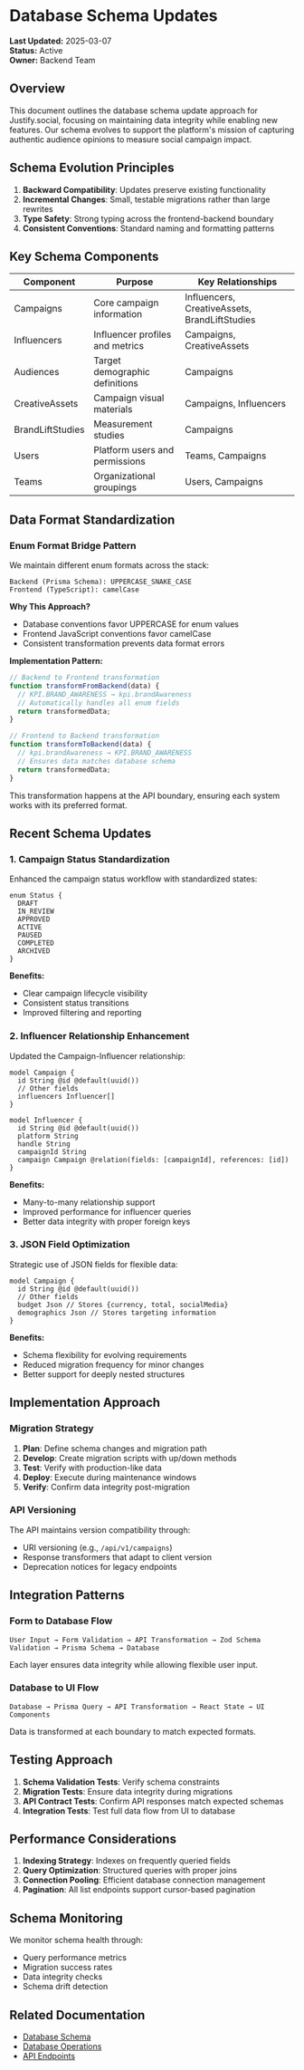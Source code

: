 # Database Schema Updates

**Last Updated:** 2025-03-07  
**Status:** Active  
**Owner:** Backend Team

## Overview

This document outlines the database schema update approach for Justify.social, focusing on maintaining data integrity while enabling new features. Our schema evolves to support the platform's mission of capturing authentic audience opinions to measure social campaign impact.

## Schema Evolution Principles

1. **Backward Compatibility**: Updates preserve existing functionality
2. **Incremental Changes**: Small, testable migrations rather than large rewrites
3. **Type Safety**: Strong typing across the frontend-backend boundary
4. **Consistent Conventions**: Standard naming and formatting patterns

## Key Schema Components

| Component | Purpose | Key Relationships |
|-----------|---------|-------------------|
| Campaigns | Core campaign information | Influencers, CreativeAssets, BrandLiftStudies |
| Influencers | Influencer profiles and metrics | Campaigns, CreativeAssets |
| Audiences | Target demographic definitions | Campaigns |
| CreativeAssets | Campaign visual materials | Campaigns, Influencers |
| BrandLiftStudies | Measurement studies | Campaigns |
| Users | Platform users and permissions | Teams, Campaigns |
| Teams | Organizational groupings | Users, Campaigns |

## Data Format Standardization

### Enum Format Bridge Pattern

We maintain different enum formats across the stack:

```
Backend (Prisma Schema): UPPERCASE_SNAKE_CASE
Frontend (TypeScript): camelCase
```

**Why This Approach?**
- Database conventions favor UPPERCASE for enum values
- Frontend JavaScript conventions favor camelCase
- Consistent transformation prevents data format errors

**Implementation Pattern:**
```typescript
// Backend to Frontend transformation
function transformFromBackend(data) {
  // KPI.BRAND_AWARENESS → kpi.brandAwareness
  // Automatically handles all enum fields
  return transformedData;
}

// Frontend to Backend transformation
function transformToBackend(data) {
  // kpi.brandAwareness → KPI.BRAND_AWARENESS
  // Ensures data matches database schema
  return transformedData;
}
```

This transformation happens at the API boundary, ensuring each system works with its preferred format.

## Recent Schema Updates

### 1. Campaign Status Standardization

Enhanced the campaign status workflow with standardized states:

```prisma
enum Status {
  DRAFT
  IN_REVIEW
  APPROVED
  ACTIVE
  PAUSED
  COMPLETED
  ARCHIVED
}
```

**Benefits:**
- Clear campaign lifecycle visibility
- Consistent status transitions
- Improved filtering and reporting

### 2. Influencer Relationship Enhancement

Updated the Campaign-Influencer relationship:

```prisma
model Campaign {
  id String @id @default(uuid())
  // Other fields
  influencers Influencer[]
}

model Influencer {
  id String @id @default(uuid())
  platform String
  handle String
  campaignId String
  campaign Campaign @relation(fields: [campaignId], references: [id])
}
```

**Benefits:**
- Many-to-many relationship support
- Improved performance for influencer queries
- Better data integrity with proper foreign keys

### 3. JSON Field Optimization

Strategic use of JSON fields for flexible data:

```prisma
model Campaign {
  id String @id @default(uuid())
  // Other fields
  budget Json // Stores {currency, total, socialMedia}
  demographics Json // Stores targeting information
}
```

**Benefits:**
- Schema flexibility for evolving requirements
- Reduced migration frequency for minor changes
- Better support for deeply nested structures

## Implementation Approach

### Migration Strategy

1. **Plan**: Define schema changes and migration path
2. **Develop**: Create migration scripts with up/down methods
3. **Test**: Verify with production-like data
4. **Deploy**: Execute during maintenance windows
5. **Verify**: Confirm data integrity post-migration

### API Versioning

The API maintains version compatibility through:

- URI versioning (e.g., `/api/v1/campaigns`)
- Response transformers that adapt to client version
- Deprecation notices for legacy endpoints

## Integration Patterns

### Form to Database Flow

```
User Input → Form Validation → API Transformation → Zod Schema Validation → Prisma Schema → Database
```

Each layer ensures data integrity while allowing flexible user input.

### Database to UI Flow

```
Database → Prisma Query → API Transformation → React State → UI Components
```

Data is transformed at each boundary to match expected formats.

## Testing Approach

1. **Schema Validation Tests**: Verify schema constraints
2. **Migration Tests**: Ensure data integrity during migrations
3. **API Contract Tests**: Confirm API responses match expected schemas
4. **Integration Tests**: Test full data flow from UI to database

## Performance Considerations

1. **Indexing Strategy**: Indexes on frequently queried fields
2. **Query Optimization**: Structured queries with proper joins
3. **Connection Pooling**: Efficient database connection management
4. **Pagination**: All list endpoints support cursor-based pagination

## Schema Monitoring

We monitor schema health through:

- Query performance metrics
- Migration success rates
- Data integrity checks
- Schema drift detection

## Related Documentation

- [Database Schema](./schema.md)
- [Database Operations](./operations.md)
- [API Endpoints](../apis/endpoints.md) 